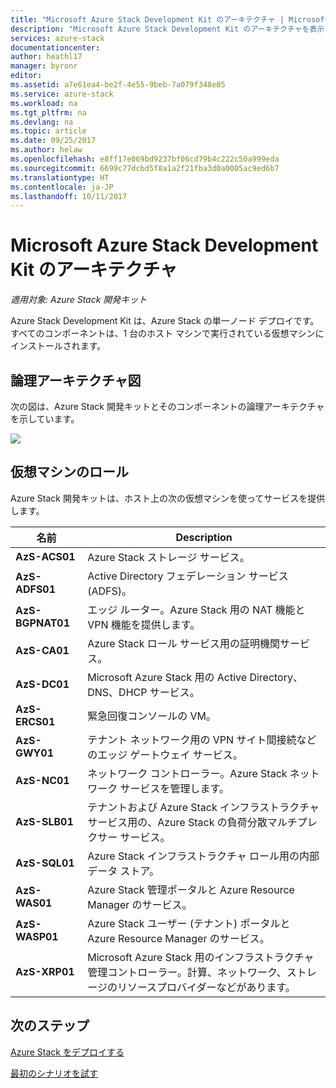 ```yaml
---
title: "Microsoft Azure Stack Development Kit のアーキテクチャ | Microsoft Docs"
description: "Microsoft Azure Stack Development Kit のアーキテクチャを表示します。"
services: azure-stack
documentationcenter: 
author: heathl17
manager: byronr
editor: 
ms.assetid: a7e61ea4-be2f-4e55-9beb-7a079f348e05
ms.service: azure-stack
ms.workload: na
ms.tgt_pltfrm: na
ms.devlang: na
ms.topic: article
ms.date: 09/25/2017
ms.author: helaw
ms.openlocfilehash: e8ff17e069bd9237bf06cd79b4c222c50a999eda
ms.sourcegitcommit: 6699c77dcbd5f8a1a2f21fba3d0a0005ac9ed6b7
ms.translationtype: HT
ms.contentlocale: ja-JP
ms.lasthandoff: 10/11/2017
---
```

# <a name="microsoft-azure-stack-development-kit-architecture"></a>Microsoft Azure Stack Development Kit のアーキテクチャ

*適用対象: Azure Stack 開発キット*

Azure Stack Development Kit は、Azure Stack の単一ノード デプロイです。 すべてのコンポーネントは、1 台のホスト マシンで実行されている仮想マシンにインストールされます。 

## <a name="logical-architecture-diagram"></a>論理アーキテクチャ図
次の図は、Azure Stack 開発キットとそのコンポーネントの論理アーキテクチャを示しています。

![](media/azure-stack-architecture/image1.png)

## <a name="virtual-machine-roles"></a>仮想マシンのロール
Azure Stack 開発キットは、ホスト上の次の仮想マシンを使ってサービスを提供します。

| 名前 | Description |
| ----- | ----- |
| **AzS-ACS01** | Azure Stack ストレージ サービス。|
| **AzS-ADFS01** | Active Directory フェデレーション サービス (ADFS)。  |
| **AzS-BGPNAT01** | エッジ ルーター。Azure Stack 用の NAT 機能と VPN 機能を提供します。 |
| **AzS-CA01** | Azure Stack ロール サービス用の証明機関サービス。|
| **AzS-DC01** | Microsoft Azure Stack 用の Active Directory、DNS、DHCP サービス。|
| **AzS-ERCS01** | 緊急回復コンソールの VM。 |
| **AzS-GWY01** | テナント ネットワーク用の VPN サイト間接続などのエッジ ゲートウェイ サービス。|
| **AzS-NC01** | ネットワーク コントローラー。Azure Stack ネットワーク サービスを管理します。  |
| **AzS-SLB01** | テナントおよび Azure Stack インフラストラクチャ サービス用の、Azure Stack の負荷分散マルチプレクサー サービス。  |
| **AzS-SQL01** | Azure Stack インフラストラクチャ ロール用の内部データ ストア。  |
| **AzS-WAS01** | Azure Stack 管理ポータルと Azure Resource Manager のサービス。|
| **AzS-WASP01**| Azure Stack ユーザー (テナント) ポータルと Azure Resource Manager のサービス。|
| **AzS-XRP01** | Microsoft Azure Stack 用のインフラストラクチャ管理コントローラー。計算、ネットワーク、ストレージのリソースプロバイダーなどがあります。|


## <a name="next-steps"></a>次のステップ
[Azure Stack をデプロイする](azure-stack-deploy.md)

[最初のシナリオを試す](azure-stack-first-scenarios.md)

